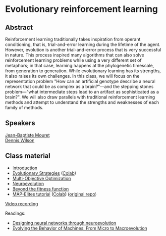 # Evolutionary reinforcement learning

## Abstract

Reinforcement learning traditionally takes inspiration from operant conditioning, that is, trial-and-error learning during the lifetime of the agent. However, evolution is another trial-and-error process that is very successful in nature. This process inspired many algorithms that can also solve reinforcement learning problems while using a very different set of metaphors; in that case, learning happens at the phylogenetic timescale, from generation to generation. While evolutionary learning has its strengths, it also raises its own challenges. In this class, we will focus on the representation problem "How can an artificial genotype describe a neural network that could be as complex as a brain?"—and the stepping stones problem—"what intermediate steps lead to an artifact as sophisticated as a brain?". We will also draw parallels with traditional reinforcement learning methods and attempt to understand the strengths and weaknesses of each family of methods.

## Speakers

[Jean-Baptiste Mouret](jean-baptiste-mouret.md)  
[Dennis Wilson](dennis-wilson.md)

## Class material

+ [Introduction](class-material/evolutionary/light-virtual_school_evo_intro.pdf)
+ [Evolutionary Strategies](class-material/evolutionary/es.zip)
([Colab](https://colab.research.google.com/github/RL-VS/rlvs2021/blob/main/docs/class-material/evolutionary/es/Evolutionary%20Strategies.ipynb))
+ [Multi-Objective Optimization](class-material/evolutionary/multi-objective_optimization.pdf)
+ [Neuroevolution](class-material/evolutionary/light-virtual_school_neat_hyperneat.pdf)
+ [Beyond the fitness function](class-material/evolutionary/light-virtual_school_qd.pdf)
+ [MAP-Elites tutorial](class-material/evolutionary/map_elites_tutorial.zip) ([Colab](https://colab.research.google.com/github/RL-VS/rlvs2021/blob/main/docs/class-material/evolutionary/map_elites_tutorial/map_elites.ipynb)) ([original repo](https://github.com/jbmouret/map_elites_tutorial))  

[Video recording](https://us02web.zoom.us/rec/share/JbQjBBmjyShfeFlTzRrmzNIaudpXFm7zxqzyW5ShweyIXObRoddeCbQHVQu3HHk.o4MmIY1XbxKTfasR?startTime=1617865504000)  

Readings:  

+ [Designing neural networks through neuroevolution](https://www.nature.com/articles/s42256-018-0006-z)  
+ [Evolving the Behavior of Machines: From Micro to Macroevolution](https://www.cell.com/iscience/fulltext/S2589-0042(20)30928-7)

